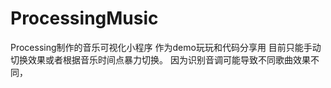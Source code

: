 # ProcessingMusic
Processing制作的音乐可视化小程序
作为demo玩玩和代码分享用
目前只能手动切换效果或者根据音乐时间点暴力切换。
因为识别音调可能导致不同歌曲效果不同，

